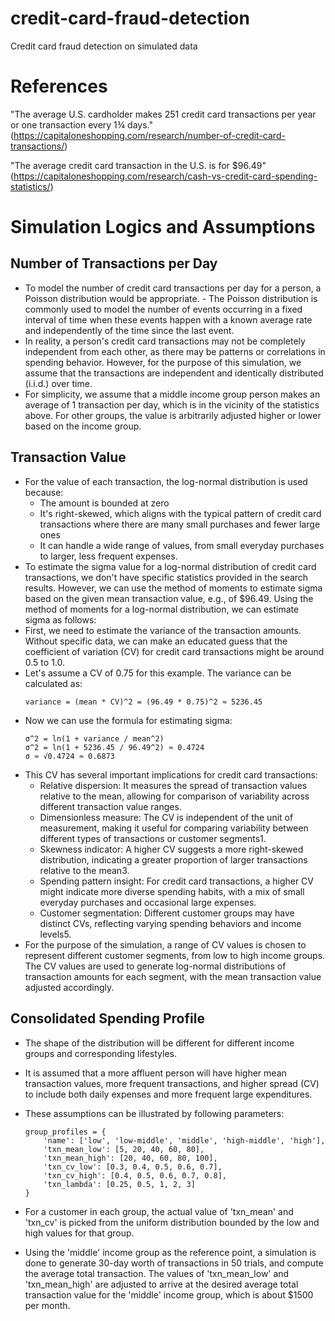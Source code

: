 # credit-card-fraud-detection
Credit card fraud detection on simulated data

# References
"The average U.S. cardholder makes 251 credit card transactions per year or one transaction every 1¾ days." (https://capitaloneshopping.com/research/number-of-credit-card-transactions/)

"The average credit card transaction in the U.S. is for $96.49" (https://capitaloneshopping.com/research/cash-vs-credit-card-spending-statistics/)

# Simulation Logics and Assumptions
## Number of Transactions per Day
- To model the number of credit card transactions per day for a person, a Poisson distribution would be appropriate. - The Poisson distribution is commonly used to model the number of events occurring in a fixed interval of time when these events happen with a known average rate and independently of the time since the last event.
- In reality, a person's credit card transactions may not be completely independent from each other, as there may be patterns or correlations in spending behavior. However, for the purpose of this simulation, we assume that the transactions are independent and identically distributed (i.i.d.) over time.
- For simplicity, we assume that a middle income group person makes an average of 1 transaction per day, which is in the vicinity of the statistics above. For other groups, the value is arbitrarily adjusted higher or lower based on the income group.

## Transaction Value
- For the value of each transaction, the log-normal distribution is used because:
    - The amount is bounded at zero
    - It's right-skewed, which aligns with the typical pattern of credit card transactions where there are many small purchases and fewer large ones
    - It can handle a wide range of values, from small everyday purchases to larger, less frequent expenses.
- To estimate the sigma value for a log-normal distribution of credit card transactions, we don't have specific statistics provided in the search results. However, we can use the method of moments to estimate sigma based on the given mean transaction value, e.g., of $96.49. Using the method of moments for a log-normal distribution, we can estimate sigma as follows:
- First, we need to estimate the variance of the transaction amounts. Without specific data, we can make an educated guess that the coefficient of variation (CV) for credit card transactions might be around 0.5 to 1.0.
- Let's assume a CV of 0.75 for this example. The variance can be calculated as:
    ```
    variance = (mean * CV)^2 = (96.49 * 0.75)^2 ≈ 5236.45
    ```
- Now we can use the formula for estimating sigma:
    ```
    σ^2 = ln(1 + variance / mean^2)
    σ^2 = ln(1 + 5236.45 / 96.49^2) ≈ 0.4724
    σ ≈ √0.4724 ≈ 0.6873
    ``` 
- This CV has several important implications for credit card transactions:
    - Relative dispersion: It measures the spread of transaction values relative to the mean, allowing for comparison of variability across different transaction value ranges.
    - Dimensionless measure: The CV is independent of the unit of measurement, making it useful for comparing variability between different types of transactions or customer segments1.
    - Skewness indicator: A higher CV suggests a more right-skewed distribution, indicating a greater proportion of larger transactions relative to the mean3.
    - Spending pattern insight: For credit card transactions, a higher CV might indicate more diverse spending habits, with a mix of small everyday purchases and occasional large expenses.
    - Customer segmentation: Different customer groups may have distinct CVs, reflecting varying spending behaviors and income levels5.
- For the purpose of the simulation, a range of CV values is chosen to represent different customer segments, from low to high income groups. The CV values are used to generate log-normal distributions of transaction amounts for each segment, with the mean transaction value adjusted accordingly.

## Consolidated Spending Profile
- The shape of the distribution will be different for different income groups and corresponding lifestyles.
- It is assumed that a more affluent person will have higher mean transaction values, more frequent transactions, and higher spread (CV) to include both daily expenses and more frequent large expenditures.
- These assumptions can be illustrated by following parameters:
    ```
    group_profiles = {
        'name': ['low', 'low-middle', 'middle', 'high-middle', 'high'],
        'txn_mean_low': [5, 20, 40, 60, 80],
        'txn_mean_high': [20, 40, 60, 80, 100],
        'txn_cv_low': [0.3, 0.4, 0.5, 0.6, 0.7],
        'txn_cv_high': [0.4, 0.5, 0.6, 0.7, 0.8],
        'txn_lambda': [0.25, 0.5, 1, 2, 3]
    }
    ```
- For a customer in each group, the actual value of 'txn_mean' and 'txn_cv' is picked from the uniform distribution bounded by the low and high values for that group.

- Using the 'middle' income group as the reference point, a simulation is done to generate 30-day worth of transactions in 50 trials, and compute the average total transaction. The values of 'txn_mean_low' and 'txn_mean_high' are adjusted to arrive at the desired average total transaction value for the 'middle' income group, which is about $1500 per month.